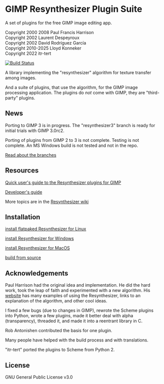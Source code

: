 # GIMP Resynthesizer Plugin Suite

A set of plugins for the free GIMP image editing app.

  Copyright 2000 2008  Paul Francis Harrison  
  Copyright 2002  Laurent Despeyroux  
  Copyright 2002  David Rodríguez García  
  Copyright 2010-2025  Lloyd Konneker  
  Copyright 2022 itr-tert

[![Build Status](https://travis-ci.org/bootchk/resynthesizer.svg?branch=master)](https://travis-ci.org/bootchk/resynthesizer)

A library implementing the "resynthesizer" algorithm for texture transfer among images.

And a suite of plugins, that use the algorithm, for the GIMP image processing application.
The plugins do _not_ come with GIMP, they are "third-party" plugins.

## News

Porting to GIMP 3 is in progress.
The "resynthesizer3" branch is ready for initial trials with GIMP 3.0rc2.

Porting of plugins from GIMP 2 to 3 is not complete.
Testing is not complete.
An MS Windows build is not tested and not in the repo.

[Read about the branches](https://github.com/bootchk/resynthesizer/wiki/The-branches-of-the-repository)

## Resources

[Quick user's guide to the Resynthesizer plugins for GIMP](https://github.com/bootchk/resynthesizer/wiki/Quick-user's-guide-to-the-Resynthesizer-plugins-for-GIMP)

[Developer's guide](https://github.com/bootchk/resynthesizer/wiki/Developer's-guide-to-the-Resynthesizer-code-and-dependencies)

More topics are in the [Resynthesizer wiki](https://github.com/bootchk/resynthesizer/wiki)

## Installation

[install flatpaked Resynthesizer for Linux](https://github.com/bootchk/resynthesizer/wiki/Install-Resynthesizer#flatpak)

[install Resynthesizer for Windows](https://github.com/bootchk/resynthesizer/wiki/Install-Resynthesizer#windows)

[install Resynthesizer for MacOS](https://github.com/bootchk/resynthesizer/wiki/Install-Resynthesizer#mac-osx)

[build from source](https://github.com/bootchk/resynthesizer/wiki/Build-Resynthesizer-from-source)

## Acknowledgements

Paul Harrison had the original idea and implementation.  He did the hard work, took the leap of faith and experimented with a new algorithm.  His [website](http://www.logarithmic.net/pfh/) has many examples of using the Resynthesizer, links to an explanation of the algorithm, and other cool ideas.

I fixed a few bugs (due to changes in GIMP), rewrote the Scheme plugins into Python, wrote a few plugins, made it better deal with alpha (transparency), threaded it, and made it into a reentrant library in C.

Rob Antonishen contributed the basis for one plugin.  

Many people have helped with the build process and with translations.

"itr-tert" ported the plugins to Scheme from Python 2.

## License

GNU General Public License v3.0

